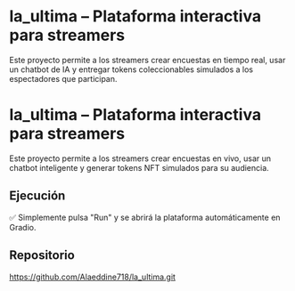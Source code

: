 # la_ultima – Plataforma interactiva para streamers

Este proyecto permite a los streamers crear encuestas en tiempo real, usar un chatbot de IA y entregar tokens coleccionables simulados a los espectadores que participan.

# la_ultima – Plataforma interactiva para streamers

Este proyecto permite a los streamers crear encuestas en vivo, usar un chatbot inteligente y generar tokens NFT simulados para su audiencia.

## Ejecución

✅ Simplemente pulsa "Run" y se abrirá la plataforma automáticamente en Gradio.

## Repositorio

https://github.com/Alaeddine718/la_ultima.git

